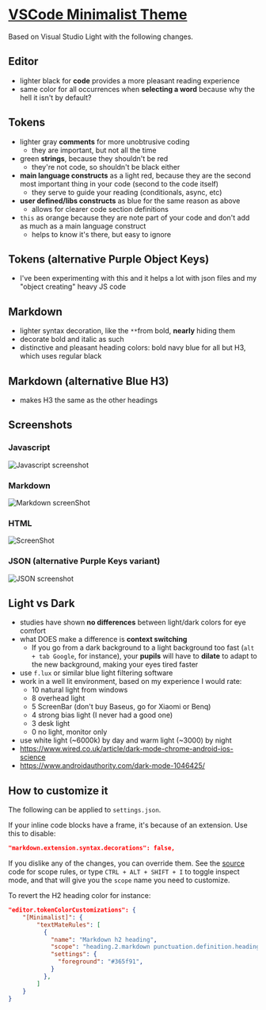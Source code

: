 
# [VSCode Minimalist Theme][1]
Based on Visual Studio Light with the following changes.


## Editor
- lighter black for **code** provides a more pleasant reading experience
- same color for all occurrences when **selecting a word** because why the hell it isn't by default?


## Tokens
- lighter gray **comments** for more unobtrusive coding
  - they are important, but not all the time
- green **strings**, because they shouldn't be red
  - they're not code, so shouldn't be black either
- **main language constructs** as a light red, because they are the second most important thing in your code (second to the code itself)
  - they serve to guide your reading (conditionals, async, etc)
- **user defined/libs constructs** as blue for the same reason as above
  - allows for clearer code section definitions
- `this` as orange because they are note part of your code and don't add as much as a main language construct
  - helps to know it's there, but easy to ignore

## Tokens (alternative Purple Object Keys)
- I've been experimenting with this and it helps a lot with json files and my "object creating" heavy JS code

## Markdown
- lighter syntax decoration, like the `**`from bold, **nearly** hiding them
- decorate bold and italic as such
- distinctive and pleasant heading colors: bold navy blue for all but H3, which uses regular black

## Markdown (alternative Blue H3)
- makes H3 the same as the other headings

## Screenshots

### Javascript
![Javascript screenshot](static/sampleJs.png)

### Markdown
![Markdown screenShot](static/sampleMd.png)

### HTML
![ScreenShot](static/sampleHtml.png)

### JSON (alternative Purple Keys variant)
![JSON screenshot](static/sampleJson.png)


## Light vs Dark
- studies have shown **no differences** between light/dark colors for eye comfort
- what DOES make a difference is **context switching**
  - If you go from a dark background to a light background too fast (`alt + tab Google`, for instance), your **pupils** will have to **dilate** to adapt to the new background, making your eyes tired faster
- use `f.lux` or similar blue light filtering software
- work in a well lit environment, based on my experience I would rate:
  - 10 natural light from windows
  - 8 overhead light
  - 5 ScreenBar (don't buy Baseus, go for Xiaomi or Benq)
  - 4 strong bias light (I never had a good one)
  - 3 desk light
  - 0 no light, monitor only
- use white light (~6000k) by day and warm light (~3000) by night
- https://www.wired.co.uk/article/dark-mode-chrome-android-ios-science
- https://www.androidauthority.com/dark-mode-1046425/


## How to customize it
The following can be applied to `settings.json`.

If your inline code blocks have a frame, it's because of an extension. Use this to disable:

```json
"markdown.extension.syntax.decorations": false,
```

If you dislike any of the changes, you can override them. See the [source](themes/Minimalist-color-theme.json) code for scope rules, or type `CTRL + ALT + SHIFT + I` to toggle inspect mode, and that will give you the `scope` name you need to customize.

To revert the H2 heading color for instance:

```json
"editor.tokenColorCustomizations": {
    "[Minimalist]": {
        "textMateRules": [
          {
            "name": "Markdown h2 heading",
            "scope": "heading.2.markdown punctuation.definition.heading.markdown, heading.2.markdown entity.name.section.markdown, heading.2.markdown string.other.link.title.markdown",
            "settings": {
              "foreground": "#365f91",
            }
          },
        ]
    }
}
```

<!-- explain overhead light position -->

[1]: https://marketplace.visualstudio.com/items?itemName=icetbr.vscode-theme-minimalist
